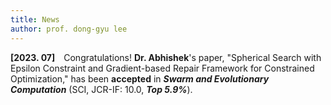 ```yaml
---
title: News
author: prof. dong-gyu lee
---
```

**[2023. 07]** Congratulations! **Dr. Abhishek**'s paper, "Spherical Search with Epsilon Constraint and Gradient-based Repair Framework for Constrained Optimization," has been **accepted** in _**Swarm and Evolutionary Computation**_ (SCI, JCR-IF: 10.0, _**Top 5.9%**_).
